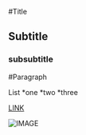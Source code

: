 #Title
## Subtitle
### subsubtitle

#Paragraph

List
*one
*two
*three

[LINK](https//:www.umn.edu)

![IMAGE](image/classroom.jpg)